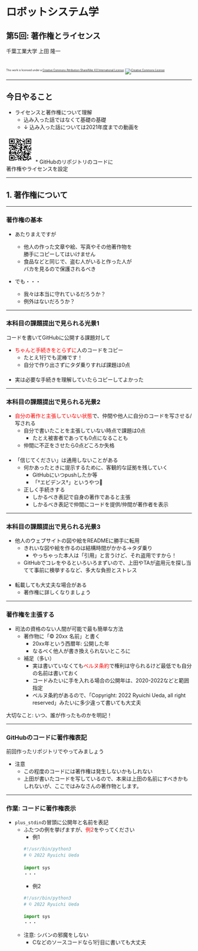 # ロボットシステム学

## 第5回: 著作権とライセンス

千葉工業大学 上田 隆一

<br />

<p style="font-size:50%">
This work is licensed under a <a rel="license" href="http://creativecommons.org/licenses/by-sa/4.0/">Creative Commons Attribution-ShareAlike 4.0 International License</a>.
<a rel="license" href="http://creativecommons.org/licenses/by-sa/4.0/">
<img alt="Creative Commons License" style="border-width:0" src="https://i.creativecommons.org/l/by-sa/4.0/88x31.png" /></a>
</p>

---

## 今日やること

* ライセンスと著作権について理解
    * 込み入った話ではなくて基礎の基礎
    * ↓ 込み入った話については2021年度までの動画を<br />
<img width="15%" src="./figs/QR_robosys_2021_9.png" />
* GitHubのリポジトリのコードに<br />著作権やライセンスを設定

---

## 1. 著作権について

---

### 著作権の基本

* あたりまえですが
    * 他人の作った文章や絵、写真やその他著作物を<br />勝手にコピーしてはいけません
    * 食品などと同じで、盗む人がいると作った人が<br />バカを見るので保護されるべき

* でも・・・
    * 我々は本当に守れているだろうか？
    * 例外はないだろうか？

---

### 本科目の課題提出で見られる光景1

コードを書いてGitHubに公開する課題対して

* <span style="color:red">ちゃんと手続きをとらずに</span>人のコードをコピー
    * たとえ1行でも泥棒です！
    * 自分で作り出さずにタダ乗りすれば課題は0点<br />　
* 実は必要な手続きを理解していたらコピーしてよかった

---

### 本科目の課題提出で見られる光景2

* <span style="color:red">自分の著作と主張していない状態</span>で、仲間や他人に自分のコードを写させる/写される
    * 自分で書いたことを主張していない時点で課題は0点
        * たとえ被害者であっても0点になることも
    * 仲間に不正をさせたら0点どころか失格<br />　
* 「信じてください」は通用しないことがある
    * 何かあったときに提示するために、客観的な証拠を残していく
        * GitHubにいつpushしたか等
        * 「†エビデンス†」というやつ🍤
    * 正しく手続きする
        * しかるべき表記で自身の著作であると主張
        * しかるべき表記で仲間にコードを提供/仲間が著作者を表示

---

### 本科目の課題提出で見られる光景3

* 他人のウェブサイトの図や絵をREADMEに勝手に転用
    * きれいな図や絵を作るのは結構時間がかかる$\rightarrow$タダ乗り
        * やっちゃった本人は「引用」と言うけど、それ盗用ですから！
    * GitHubでコレをやるといろいろまずいので、上田やTAが盗用元を探し当てて事前に検挙するなど、多大な負担とストレス<br />　
* 転載しても大丈夫な場合がある
    * 著作権に詳しくなりましょう

---

### 著作権を主張する

* 司法の資格のない人間が可能で最も簡単な方法
    * 著作物に「© 20xx 名前」と書く
        * 20xx年という西暦年: 公開した年
        * なるべく他人が書き換えられないところに
    * 補足（多い）
        * 実は書いていなくても<span style="color:red">ベルヌ条約</span>で権利は守られるけど最低でも自分の名前は書いておく
        * コードみたいに手を入れる場合の公開年は、2020-2022などと範囲指定
        * ベルヌ条約があるので、「Copyright: 2022 Ryuichi Ueda, all right reserved」みたいに多少違って書いても大丈夫

大切なこと: いつ、誰が作ったものかを明記！

---

### <span style="text-transform:none">GitHub</span>のコードに著作権表記

前回作ったリポジトリでやってみましょう

* 注意
    * この程度のコードには著作権は発生しないかもしれない
    * 上田が書いたコードを写しているので、本来は上田の名前にすべきかもしれないが、ここではみなさんの著作物とします。


---

### 作業: コードに著作権表示

* `plus_stdin`の冒頭に公開年と名前を表記
    * ふたつの例を挙げますが、<span style="color:red">例2</span>をやってください
        * 例1
        ```python
        #!/usr/bin/python3
        # © 2022 Ryuichi Ueda
        
        import sys
        ・・・
        ```
        * 例2
        ```python
        #!/usr/bin/python3
        # © 2022 Ryuichi Ueda
        
        import sys
        ・・・
        ```
    * 注意: シバンの邪魔をしない
        * Cなどのソースコードなら1行目に書いても大丈夫




